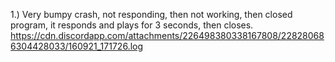 

1.) Very bumpy crash, not responding, then not working, then closed program, it responds and plays for 3 seconds, then closes.
https://cdn.discordapp.com/attachments/226498380338167808/228280686304428033/160921_171726.log
